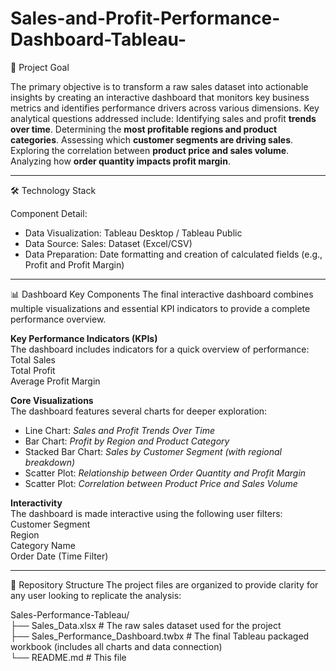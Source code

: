 # Sales-and-Profit-Performance-Dashboard-Tableau-

🚀 Project Goal

The primary objective is to transform a raw sales dataset into actionable insights by creating an interactive dashboard that monitors key business metrics and identifies performance drivers across various dimensions.
Key analytical questions addressed include:
Identifying sales and profit **trends over time**.
Determining the **most profitable regions and product categories**.
Assessing which **customer segments are driving sales**.
Exploring the correlation between **product price and sales volume**.
Analyzing how **order quantity impacts profit margin**.

----------------------------------------------------------------------------------------------------------------------------------------------------------------------
🛠️ Technology Stack

Component	Detail:
- Data Visualization: Tableau Desktop / Tableau Public 
- Data Source: Sales: Dataset (Excel/CSV) 
- Data Preparation: Date formatting and creation of calculated fields (e.g., Profit and Profit Margin) 

----------------------------------------------------------------------------------------------------------------------------------------------------------------------

📊 Dashboard Key Components
The final interactive dashboard combines multiple visualizations and essential KPI indicators to provide a complete performance overview.

**Key Performance Indicators (KPIs)**<br>
The dashboard includes indicators for a quick overview of performance:
Total Sales <br>
Total Profit <br>
Average Profit Margin <br>

**Core Visualizations**<br>
The dashboard features several charts for deeper exploration:
- Line Chart: _Sales and Profit Trends Over Time_ 
- Bar Chart: _Profit by Region and Product Category_ 
- Stacked Bar Chart: _Sales by Customer Segment (with regional breakdown)_ 
- Scatter Plot: _Relationship between Order Quantity and Profit Margin_ 
- Scatter Plot: _Correlation between Product Price and Sales Volume_ 

**Interactivity**<br>
The dashboard is made interactive using the following user filters:
Customer Segment<br> 
Region<br>
Category Name <br>
Order Date (Time Filter) 

----------------------------------------------------------------------------------------------------------------------------------------------------------------------

📁 Repository Structure
The project files are organized to provide clarity for any user looking to replicate the analysis:<br>

Sales-Performance-Tableau/<br>
├── Sales_Data.xlsx       # The raw sales dataset used for the project <br>
├── Sales_Performance_Dashboard.twbx  # The final Tableau packaged workbook (includes all charts and data connection)<br>
└── README.md                  # This file <br>

